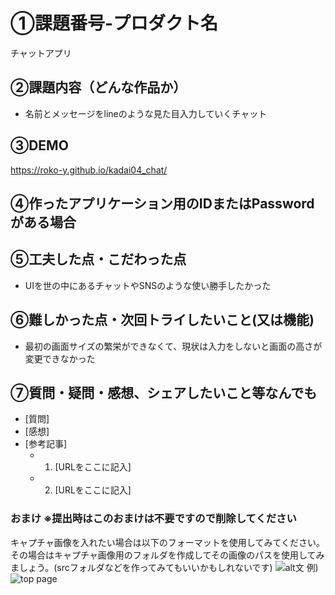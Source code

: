 # ①課題番号-プロダクト名

チャットアプリ

## ②課題内容（どんな作品か）

- 名前とメッセージをlineのような見た目入力していくチャット

## ③DEMO

https://roko-y.github.io/kadai04_chat/

## ④作ったアプリケーション用のIDまたはPasswordがある場合



## ⑤工夫した点・こだわった点

- UIを世の中にあるチャットやSNSのような使い勝手したかった


## ⑥難しかった点・次回トライしたいこと(又は機能)

- 最初の画面サイズの繁栄ができなくて、現状は入力をしないと画面の高さが変更できなかった

## ⑦質問・疑問・感想、シェアしたいこと等なんでも

- [質問]
- [感想]
- [参考記事]
  - 1. [URLをここに記入]
  - 2. [URLをここに記入]

### おまけ ※提出時はこのおまけは不要ですので削除してください

キャプチャ画像を入れたい場合は以下のフォーマットを使用してみてください。その場合はキャプチャ画像用のフォルダを作成してその画像のパスを使用してみましょう。(srcフォルダなどを作ってみてもいいかもしれないです)
![alt文](画像URL)
例)
![top page](./src/capture1.png)

